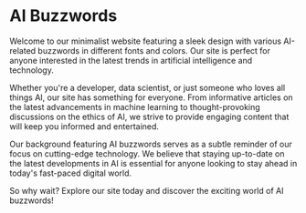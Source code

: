 <!--font:Inter-->

# AI Buzzwords

Welcome to our minimalist website featuring a sleek design with various AI-related buzzwords in different fonts and colors. Our site is perfect for anyone interested in the latest trends in artificial intelligence and technology.

Whether you're a developer, data scientist, or just someone who loves all things AI, our site has something for everyone. From informative articles on the latest advancements in machine learning to thought-provoking discussions on the ethics of AI, we strive to provide engaging content that will keep you informed and entertained.

Our background featuring AI buzzwords serves as a subtle reminder of our focus on cutting-edge technology. We believe that staying up-to-date on the latest developments in AI is essential for anyone looking to stay ahead in today's fast-paced digital world.

So why wait? Explore our site today and discover the exciting world of AI buzzwords!

<!--

Write me markdown content of website with wallpaper:

"A minimalist design featuring AI-related buzzwords in different fonts and colors"

The header of the page should not be copy of the text but rather a real content of the website which is using this wallpaper.


---


# AI Buzzwords Wallpaper

This minimalist wallpaper design features a variety of AI-related buzzwords in different fonts and colors. It's perfect for anyone who wants to add some tech-inspired flair to their desktop or mobile device.

Whether you're a developer, data scientist, or just someone who loves all things AI, this wallpaper is sure to impress. With its sleek design and eye-catching typography, it's the perfect way to show off your love of technology.

So why wait? Download this AI buzzwords wallpaper today and start enjoying the perfect blend of style and substance on your device!


---


Heading should not include word "wallpaper". The website should not be about the wallpaper itself, wallpaper is just a related background, rewrite whole content.


---


# AI Buzzwords

Welcome to our minimalist website featuring a sleek design with various AI-related buzzwords in different fonts and colors. Our site is perfect for anyone interested in the latest trends in artificial intelligence and technology.

Whether you're a developer, data scientist, or just someone who loves all things AI, our site has something for everyone. From informative articles on the latest advancements in machine learning to thought-provoking discussions on the ethics of AI, we strive to provide engaging content that will keep you informed and entertained.

Our background featuring AI buzzwords serves as a subtle reminder of our focus on cutting-edge technology. We believe that staying up-to-date on the latest developments in AI is essential for anyone looking to stay ahead in today's fast-paced digital world.

So why wait? Explore our site today and discover the exciting world of AI buzzwords!


---


Write me a Google font which is best fitting for the website.

Pick from the list:
- Roboto
- Alegreya
- Montserrat
- Barlow Condensed
- Exo 2
- Open Sans
- Great Vibes
- Lobster
- Orbitron
- Futura
- Inter
- Dancing Script
- Poppins
- IBM Plex Sans
- Lato
- Raleway
- Playfair Display


Write just the font name nothing else.


---


Inter

-->

